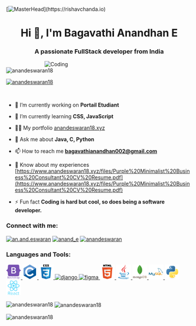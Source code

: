 [![MasterHead](https://1.bp.blogspot.com/-7A4WynwLsM...)](https://rishavchanda.io)
<h1 align="center">Hi 👋, I'm Bagavathi Anandhan E</h1>
<h3 align="center">A passionate FullStack developer from India</h3>
<img align="right" alt="Coding" width="400" src="https://cdn.dribbble.com/users/1162077/screenshots/3848914/programmer.gif">
<p align="left"> <img src="https://komarev.com/ghpvc/?username=anandeswaran18&label=Profile%20views&color=0e75b6&style=flat" alt="anandeswaran18" /> </p>

<p align="left"> <a href="https://github.com/ryo-ma/github-profile-trophy"><img src="https://github-profile-trophy.vercel.app/?username=anandeswaran18" alt="anandeswaran18" /></a> </p>

<p align="left"> <a href="https://twitter.com/" target="blank"><img src="https://img.shields.io/twitter/follow/?logo=twitter&style=for-the-badge" alt="" /></a> </p>

- 🔭 I’m currently working on **Portail Etudiant**

- 🌱 I’m currently learning **CSS, JavaScript**

- 👨‍💻 My portfolio [anandeswaran18.xyz](anandeswaran18.xyz)

- 💬 Ask me about **Java, C, Python**

- 📫 How to reach me **bagavathianandhan002@gmail.com**

- 📄 Know about my experiences [https://www.anandeswaran18.xyz/files/Purple%20Minimalist%20Business%20Consultant%20CV%20Resume.pdf](https://www.anandeswaran18.xyz/files/Purple%20Minimalist%20Business%20Consultant%20CV%20Resume.pdf)

- ⚡ Fun fact **Coding is hard but cool, so does being a software developer.**

<h3 align="left">Connect with me:</h3>
<p align="left">
<a href="https://instagram.com/an.and.eswaran" target="blank"><img align="center" src="https://raw.githubusercontent.com/rahuldkjain/github-profile-readme-generator/master/src/images/icons/Social/instagram.svg" alt="an.and.eswaran" height="30" width="40" /></a>
<a href="https://www.codechef.com/users/anand_e" target="blank"><img align="center" src="https://cdn.jsdelivr.net/npm/simple-icons@3.1.0/icons/codechef.svg" alt="anand_e" height="30" width="40" /></a>
<a href="https://www.leetcode.com/anandeswaran" target="blank"><img align="center" src="https://raw.githubusercontent.com/rahuldkjain/github-profile-readme-generator/master/src/images/icons/Social/leet-code.svg" alt="anandeswaran" height="30" width="40" /></a>
</p>

<h3 align="left">Languages and Tools:</h3>
<p align="left"> <a href="https://getbootstrap.com" target="_blank" rel="noreferrer"> <img src="https://raw.githubusercontent.com/devicons/devicon/master/icons/bootstrap/bootstrap-plain-wordmark.svg" alt="bootstrap" width="40" height="40"/> </a> <a href="https://www.cprogramming.com/" target="_blank" rel="noreferrer"> <img src="https://raw.githubusercontent.com/devicons/devicon/master/icons/c/c-original.svg" alt="c" width="40" height="40"/> </a> <a href="https://www.w3schools.com/css/" target="_blank" rel="noreferrer"> <img src="https://raw.githubusercontent.com/devicons/devicon/master/icons/css3/css3-original-wordmark.svg" alt="css3" width="40" height="40"/> </a> <a href="https://www.djangoproject.com/" target="_blank" rel="noreferrer"> <img src="https://cdn.worldvectorlogo.com/logos/django.svg" alt="django" width="40" height="40"/> </a> <a href="https://www.figma.com/" target="_blank" rel="noreferrer"> <img src="https://www.vectorlogo.zone/logos/figma/figma-icon.svg" alt="figma" width="40" height="40"/> </a> <a href="https://www.w3.org/html/" target="_blank" rel="noreferrer"> <img src="https://raw.githubusercontent.com/devicons/devicon/master/icons/html5/html5-original-wordmark.svg" alt="html5" width="40" height="40"/> </a> <a href="https://www.java.com" target="_blank" rel="noreferrer"> <img src="https://raw.githubusercontent.com/devicons/devicon/master/icons/java/java-original.svg" alt="java" width="40" height="40"/> </a> <a href="https://www.mongodb.com/" target="_blank" rel="noreferrer"> <img src="https://raw.githubusercontent.com/devicons/devicon/master/icons/mongodb/mongodb-original-wordmark.svg" alt="mongodb" width="40" height="40"/> </a> <a href="https://www.mysql.com/" target="_blank" rel="noreferrer"> <img src="https://raw.githubusercontent.com/devicons/devicon/master/icons/mysql/mysql-original-wordmark.svg" alt="mysql" width="40" height="40"/> </a> <a href="https://www.python.org" target="_blank" rel="noreferrer"> <img src="https://raw.githubusercontent.com/devicons/devicon/master/icons/python/python-original.svg" alt="python" width="40" height="40"/> </a> <a href="https://reactjs.org/" target="_blank" rel="noreferrer"> <img src="https://raw.githubusercontent.com/devicons/devicon/master/icons/react/react-original-wordmark.svg" alt="react" width="40" height="40"/> </a> </p>

<p><img align="left" src="https://github-readme-stats.vercel.app/api/top-langs?username=anandeswaran18&show_icons=true&locale=en&layout=compact" alt="anandeswaran18" /></p>

<p>&nbsp;<img align="center" src="https://github-readme-stats.vercel.app/api?username=anandeswaran18&show_icons=true&locale=en" alt="anandeswaran18" /></p>

<p><img align="center" src="https://github-readme-streak-stats.herokuapp.com/?user=anandeswaran18&" alt="anandeswaran18" /></p>
